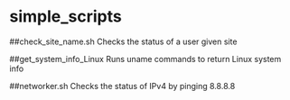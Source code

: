 # simple_scripts

##check_site_name.sh 
Checks the status of a user given site

##get_system_info_Linux 
Runs uname commands to return Linux system info

##networker.sh
Checks the status of IPv4 by pinging 8.8.8.8
